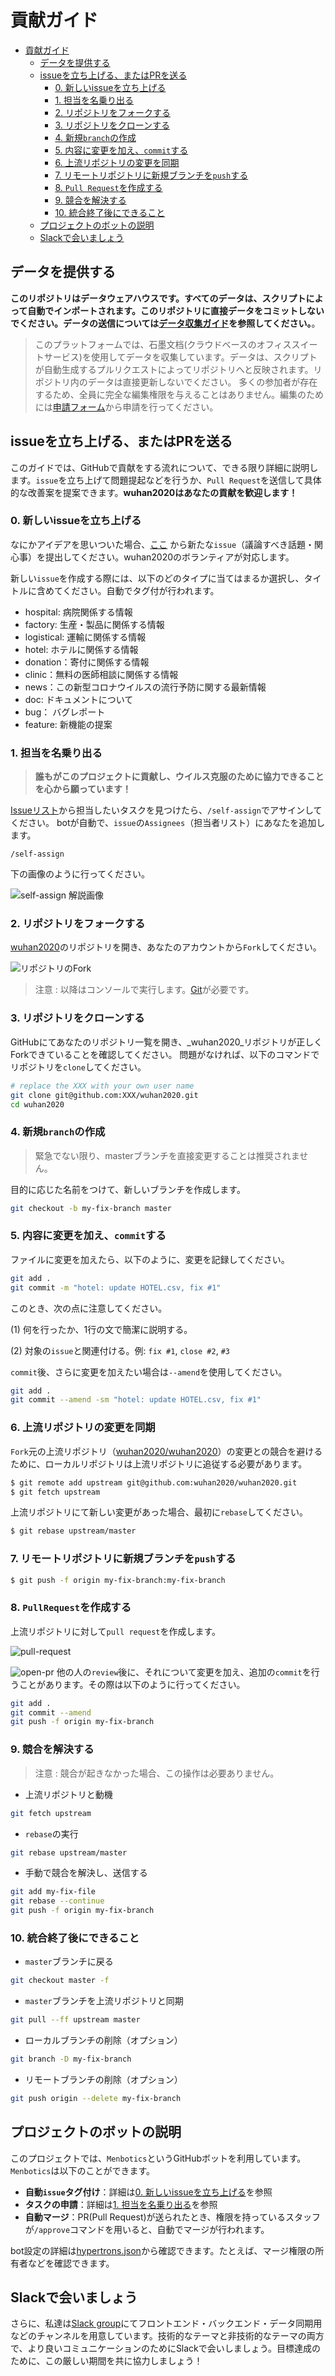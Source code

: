 # 貢献ガイド

<!-- TOC -->

- [貢献ガイド](#貢献ガイド)
  - [データを提供する](#データを提供する)
  - [issueを立ち上げる、またはPRを送る](#issueを立ち上げる、またはPRを送る)
    - [0. 新しいissueを立ち上げる](#0新しいissueを立ち上げる)
    - [1. 担当を名乗り出る](#1担当を名乗り出る)
    - [2. リポジトリをフォークする](#2リポジトリをフォークする)
    - [3. リポジトリをクローンする](#3リポジトリをクローンする)
    - [4. 新規`branch`の作成](#4新規`branch`の作成)
    - [5. 内容に変更を加え、`commit`する](#5内容に変更を加え、`commit`する)
    - [6. 上流リポジトリの変更を同期](#6上流リポジトリの変更を同期)
    - [7. リモートリポジトリに新規ブランチを`push`する](#7リモートリポジトリに新規ブランチを`push`する)
    - [8. `Pull Request`を作成する](#8`PullRequest`を作成する)
    - [9. 競合を解決する](#9競合を解決する)
    - [10. 統合終了後にできること](#10統合終了後にできること)
  - [プロジェクトのボットの説明](#プロジェクトのボットの説明)
  - [Slackで会いましょう](#Slackで会いましょう)

<!-- /TOC -->

## データを提供する

**このリポジトリはデータウェアハウスです。すべてのデータは、スクリプトによって自動でインポートされます。このリポジトリに直接データをコミットしないでください。データの送信については[データ収集ガイド](../../ja-ja/dev/information-guide.md)を参照してください。**。

> このプラットフォームでは、石墨文档(クラウドベースのオフィススイートサービス)を使用してデータを収集しています。データは、スクリプトが自動生成するプルリクエストによってリポジトリへと反映されます。リポジトリ内のデータは直接更新しないでください。
> 多くの参加者が存在するため、全員に完全な編集権限を与えることはありません。編集のためには[申請フォーム](https://shimo.im/forms/YVJkGrGCWwQPTpqY/fill)から申請を行ってください。

## issueを立ち上げる、またはPRを送る

このガイドでは、GitHubで貢献をする流れについて、できる限り詳細に説明します。`issue`を立ち上げて問題提起などを行うか、`Pull Request`を送信して具体的な改善案を提案できます。**wuhan2020はあなたの貢献を歓迎します！**

### 0. 新しいissueを立ち上げる

なにかアイデアを思いついた場合、[ここ](https://github.com/wuhan2020/wuhan2020/issues) から新たな`issue`（議論すべき話題・関心事）を提出してください。wuhan2020のボランティアが対応します。

新しい`issue`を作成する際には、以下のどのタイプに当てはまるか選択し、タイトルに含めてください。自動でタグ付が行われます。

- hospital: 病院関係する情報
- factory: 生産・製品に関係する情報
- logistical: 運輸に関係する情報
- hotel: ホテルに関係する情報
- donation：寄付に関係する情報
- clinic：無料の医師相談に関係する情報
- news：この新型コロナウイルスの流行予防に関する最新情報
- doc: ドキュメントについて
- bug： バグレポート
- feature: 新機能の提案

### 1. 担当を名乗り出る

> **誰もがこのプロジェクトに貢献し、ウイルス克服のために協力できることを心から願っています！**

[Issueリスト](https://github.com/wuhan2020/wuhan2020/issues)から担当したいタスクを見つけたら、`/self-assign`でアサインしてください。 botが自動で、`issue`の`Assignees`（担当者リスト）にあなたを追加します。

```text
/self-assign
```

下の画像のように行ってください。

![self-assign 解説画像](/images/docs/self-assign.png)

### 2. リポジトリをフォークする

[wuhan2020](https://github.com/wuhan2020/wuhan2020)のリポジトリを開き、あなたのアカウントから`Fork`してください。

![リポジトリのFork](/images/docs/fork-repo.png)

> 注意 : 以降はコンソールで実行します。[Git](https://git-scm.com/)が必要です。

### 3. リポジトリをクローンする

GitHubにてあなたのリポジトリ一覧を開き、_wuhan2020_リポジトリが正しくForkできていることを確認してください。
問題がなければ、以下のコマンドでリポジトリを`clone`してください。

```bash
# replace the XXX with your own user name
git clone git@github.com:XXX/wuhan2020.git
cd wuhan2020
```

### 4. 新規`branch`の作成

> 緊急でない限り、masterブランチを直接変更することは推奨されません。

目的に応じた名前をつけて、新しいブランチを作成します。

```bash
git checkout -b my-fix-branch master
```

### 5. 内容に変更を加え、`commit`する

ファイルに変更を加えたら、以下のように、変更を記録してください。

```bash
git add .
git commit -m "hotel: update HOTEL.csv, fix #1"
```

このとき、次の点に注意してください。

(1) 何を行ったか、1行の文で簡潔に説明する。

(2) 対象の`issue`と関連付ける。例: `fix #1`, `close #2`, `#3`

`commit`後、さらに変更を加えたい場合は`--amend`を使用してください。

```bash
git add .
git commit --amend -sm "hotel: update HOTEL.csv, fix #1"
```

### 6. 上流リポジトリの変更を同期

`Fork`元の上流リポジトリ（[wuhan2020/wuhan2020](https://github.com/wuhan2020/wuhan2020)）の変更との競合を避けるために、ローカルリポジトリは上流リポジトリに追従する必要があります。

```bash
$ git remote add upstream git@github.com:wuhan2020/wuhan2020.git
$ git fetch upstream
```

上流リポジトリにて新しい変更があった場合、最初に`rebase`してください。

```bash
$ git rebase upstream/master
```

### 7. リモートリポジトリに新規ブランチを`push`する

```bash
$ git push -f origin my-fix-branch:my-fix-branch
```

### 8. `PullRequest`を作成する

上流リポジトリに対して`pull request`を作成します。

![pull-request](/images/docs/pull-request.png)

![open-pr](/images/docs/open-pr.png)
他の人の`review`後に、それについて変更を加え、追加の`commit`を行うことがあります。その際は以下のように行ってください。

```bash
git add .
git commit --amend
git push -f origin my-fix-branch
```

### 9. 競合を解決する

> 注意 : 競合が起きなかった場合、この操作は必要ありません。

- 上流リポジトリと動機

```bash
git fetch upstream
```

- `rebase`の実行

```bash
git rebase upstream/master
```

- 手動で競合を解決し、送信する

```bash
git add my-fix-file
git rebase --continue
git push -f origin my-fix-branch
```

### 10. 統合終了後にできること

- `master`ブランチに戻る

```bash
git checkout master -f
```

- `master`ブランチを上流リポジトリと同期

```bash
git pull --ff upstream master
```

- ローカルブランチの削除（オプション）

```bash
git branch -D my-fix-branch
```

- リモートブランチの削除（オプション）

```bash
git push origin --delete my-fix-branch
```

## プロジェクトのボットの説明

このプロジェクトでは、`Menbotics`というGitHubボットを利用しています。
`Menbotics`は以下のことができます。

- **自動`issue`タグ付け**：詳細は[0. 新しいissueを立ち上げる](#0新しいissueを立ち上げる)を参照
- **タスクの申請**：詳細は[1. 担当を名乗り出る](#1担当を名乗り出る)を参照
- **自動マージ**：PR(Pull Request)が送られたとき、権限を持っているスタッフが`/approve`コマンドを用いると、自動でマージが行われます。

bot設定の詳細は[hypertrons.json](./.github/hypertrons.json)から確認できます。たとえば、マージ権限の所有者などを確認できます。

## Slackで会いましょう

さらに、私達は[Slack group](https://join.slack.com/t/wuhan2020/shared_invite/enQtOTQxMTU4MzgyNTYwLWIxMTMyNWI4NWE2YTk3NGRjZGJhMjUzNmJhMjg1MDQ3OTEzNDE5NGY4MWFhMjRlYWU4MmE3ZGQyOGU4N2YwMzY)にてフロントエンド・バックエンド・データ同期用などのチャンネルを用意しています。技術的なテーマと非技術的なテーマの両方で、より良いコミュニケーションのためにSlackで会いしましょう。目標達成のために、この厳しい期間を共に協力しましょう！
